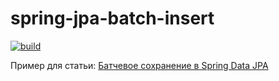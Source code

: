 # spring-jpa-batch-insert
[![build](https://github.com/jaitl/spring-jpa-batch-insert/actions/workflows/build.yml/badge.svg)](https://github.com/jaitl/spring-jpa-batch-insert/actions/workflows/build.yml)

Пример для статьи: [Батчевое сохранение в Spring Data JPA](https://jaitl.pro/russian/2022/12/26/spring-data-jpa-batch/)
